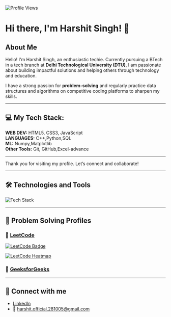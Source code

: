 ![Profile Views](https://komarev.com/ghpvc/?username=yourusername)

# Hi there, I'm Harshit Singh! 👋

## About Me
Hello! I'm Harshit Singh, an enthusiastic techie. Currently pursuing a BTech in a tech branch at **Delhi Technological University (DTU)**, I am passionate about building impactful solutions and helping others through technology and education.

I have a strong passion for **problem-solving** and regularly practice data structures and algorithms on competitive coding platforms to sharpen my skills.

---

## 💻 My Tech Stack:

**WEB DEV:** HTML5, CSS3, JavaScript   
**LANGUAGES:** C++,Python,SQL  
**ML:** Numpy,Matplotlib  
**Other Tools:** Git, GitHub,Excel-advance

---

Thank you for visiting my profile. Let’s connect and collaborate!

---

## 🛠️ Technologies and Tools

![Tech Stack](https://skillicons.dev/icons?i=html,css,js,ts,react,mysql,git,github,py)

---

## 🚀 Problem Solving Profiles

### 🧠 [LeetCode](https://leetcode.com/harshitofficial)

[![LeetCode Badge](https://img.shields.io/badge/LeetCode-Harshit-orange?style=flat-square&logo=leetcode)](https://leetcode.com/harshitofficial)

[![LeetCode Heatmap](https://leetcard.jacoblin.cool/harshitofficial?theme=dark&ext=heatmap)](https://leetcode.com/harshitofficial/)

### 📘 [GeeksforGeeks](https://www.geeksforgeeks.org/user/harshitunpa/)








---

## 🔗 Connect with me

- [LinkedIn](https://www.linkedin.com/in/harshit-singh-7a209a282/)  
- 📧 harshit.official.281005@gmail.com  
